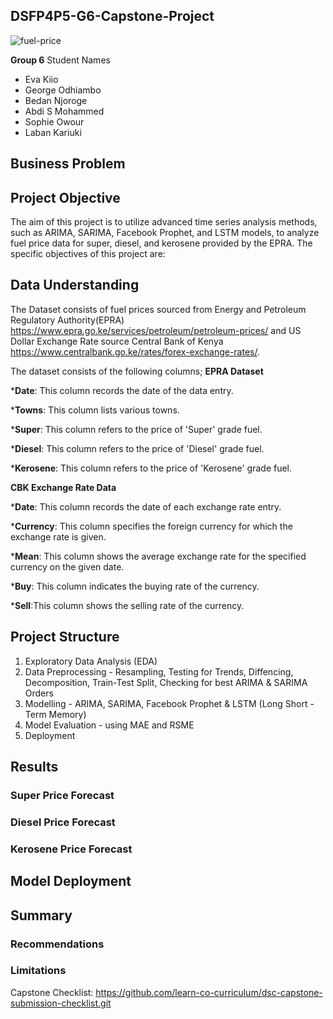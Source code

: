 ## DSFP4P5-G6-Capstone-Project
![fuel-price](https://github.com/Kichimbi/DSFP4P5-G6-Capstone-Project/assets/118848352/e6f6c958-ddeb-4387-a768-946286925400)

**Group 6**
Student Names
* Eva Kiio
* George Odhiambo
* Bedan Njoroge
* Abdi S Mohammed
* Sophie Owour
* Laban Kariuki

## Business Problem 


## Project Objective
The aim of this project is to utilize advanced time series analysis methods, such as ARIMA, SARIMA, Facebook Prophet, and LSTM models, to analyze fuel price data for super, diesel, and kerosene provided by the EPRA. The specific objectives of this project are:



## Data Understanding 

The Dataset consists of fuel prices sourced from Energy and Petroleum Regulatory Authority(EPRA) https://www.epra.go.ke/services/petroleum/petroleum-prices/ and US Dollar Exchange Rate source Central Bank of Kenya https://www.centralbank.go.ke/rates/forex-exchange-rates/. 

The dataset consists of the following columns;
**EPRA Dataset**

*__Date__: This column records the date of the data entry.

*__Towns__: This column lists various towns.

*__Super__: This column refers to the price of 'Super' grade fuel.

*__Diesel__: This column refers to the price of 'Diesel' grade fuel.

*__Kerosene__: This column refers to the price of 'Kerosene' grade fuel.

**CBK Exchange Rate Data**

*__Date__: This column records the date of each exchange rate entry.

*__Currency__: This column specifies the foreign currency for which the exchange rate is given.

*__Mean__: This column shows the average exchange rate for the specified currency on the given date. 

*__Buy__: This column indicates the buying rate of the currency.

*__Sell__:This column shows the selling rate of the currency.

## Project Structure
1. Exploratory Data Analysis (EDA)
2. Data Preprocessing - Resampling, Testing for Trends, Diffencing, Decomposition, Train-Test Split, Checking for best ARIMA & SARIMA Orders
3. Modelling - ARIMA, SARIMA, Facebook Prophet & LSTM (Long Short - Term Memory)
4. Model Evaluation - using MAE and RSME
5. Deployment

## Results

### Super Price Forecast

### Diesel Price Forecast

### Kerosene Price Forecast



## Model Deployment 

## Summary 

### Recommendations


### Limitations


Capstone Checklist: https://github.com/learn-co-curriculum/dsc-capstone-submission-checklist.git
